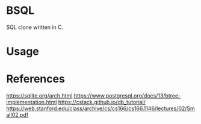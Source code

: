 # BSQL
SQL clone written in C.

# Usage

# References
https://sqlite.org/arch.html
https://www.postgresql.org/docs/13/btree-implementation.html
https://cstack.github.io/db_tutorial/
https://web.stanford.edu/class/archive/cs/cs166/cs166.1146/lectures/02/Small02.pdf
